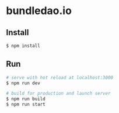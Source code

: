 # bundledao.io

## Install
```bash
$ npm install
```

## Run
```bash
# serve with hot reload at localhost:3000
$ npm run dev

# build for production and launch server
$ npm run build
$ npm run start
```
